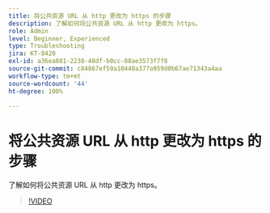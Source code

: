 ```yaml
---
title: 将公共资源 URL 从 http 更改为 https 的步骤
description: 了解如何将公共资源 URL 从 http 更改为 https。
role: Admin
level: Beginner, Experienced
type: Troubleshooting
jira: KT-8420
exl-id: a36ea881-2230-48df-b0cc-08ae3573f7f8
source-git-commit: c84867ef59a10448a377a959d0b67ae71343a4aa
workflow-type: tm+mt
source-wordcount: '44'
ht-degree: 100%

---
```


# 将公共资源 URL 从 http 更改为 https 的步骤

了解如何将公共资源 URL 从 http 更改为 https。

>[!VIDEO](https://video.tv.adobe.com/v/335973?quality=12&learn=on)

